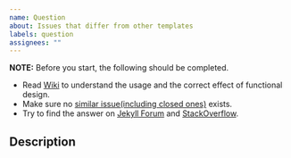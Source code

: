 ```yaml
---
name: Question
about: Issues that differ from other templates
labels: question
assignees: ""
---
```


**NOTE:** Before you start, the following should be completed.

- Read [Wiki][wiki] to understand the usage and the correct effect of functional design.
- Make sure no [similar issue(including closed ones)][issues] exists.
- Try to find the answer on [Jekyll Forum][forum] and [StackOverflow][stack_overflow].

[wiki]: https://github.com/cotes2020/jekyll-theme-chirpy/wiki
[issues]: https://github.com/cotes2020/jekyll-theme-chirpy/issues?q=is%3Aissue
[forum]: https://talk.jekyllrb.com/
[stack_overflow]: https://stackoverflow.com/questions/tagged/jekyll

## Description

<!-- Please describe your question in detail. -->
